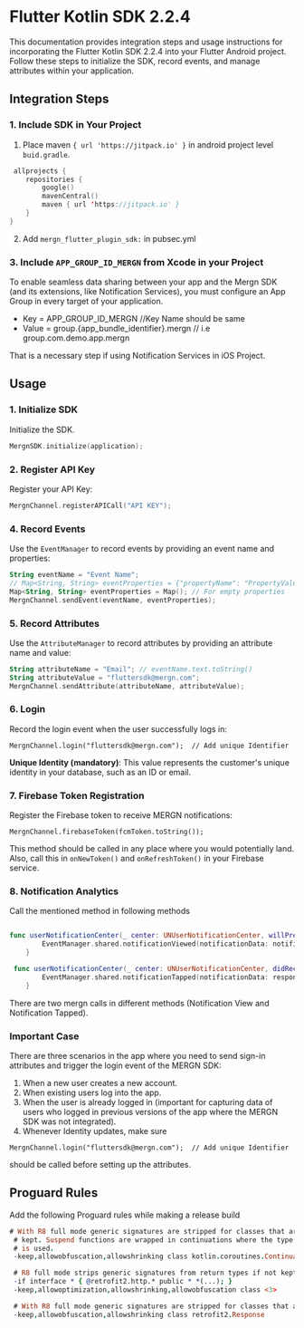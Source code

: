 # Flutter Kotlin SDK 2.2.4

This documentation provides integration steps and usage instructions for incorporating the Flutter Kotlin SDK 2.2.4 into your Flutter Android project. Follow these steps to initialize the SDK, record events, and manage attributes within your application.

## Integration Steps

### 1. Include SDK in Your Project

1. Place maven `{ url 'https://jitpack.io' }` in android project level `buid.gradle`.

```kotlin
 allprojects {
    repositories {
        google()
        mavenCentral()
        maven { url 'https://jitpack.io' }
    }
}
```
2. Add `mergn_flutter_plugin_sdk:` in pubsec.yml
   
### 3. Include `APP_GROUP_ID_MERGN` from Xcode in your Project

To enable seamless data sharing between your app and the Mergn SDK (and its extensions, like Notification Services), you must configure an App Group in every target of your application.

- Key = APP_GROUP_ID_MERGN //Key Name should be same
- Value = group.{app_bundle_identifier}.mergn // i.e group.com.demo.app.mergn

That is a necessary step if using Notification Services in iOS Project.



## Usage

### 1. Initialize SDK

Initialize the SDK.

```kotlin
MergnSDK.initialize(application);
```

### 2. Register API Key

Register your API Key:

```kotlin
MergnChannel.registerAPICall("API KEY");
```

### 4. Record Events

Use the `EventManager` to record events by providing an event name and properties:

```kotlin
String eventName = "Event Name";
// Map<String, String> eventProperties = {"propertyName": "PropertyValue"}; // Optional property setup
Map<String, String> eventProperties = Map(); // For empty properties
MergnChannel.sendEvent(eventName, eventProperties);
```

### 5. Record Attributes

Use the `AttributeManager` to record attributes by providing an attribute name and value:

```kotlin
String attributeName = "Email"; // eventName.text.toString()
String attributeValue = "fluttersdk@mergn.com";
MergnChannel.sendAttribute(attributeName, attributeValue);
```

### 6. Login

Record the login event when the user successfully logs in:

```
MergnChannel.login("fluttersdk@mergn.com");  // Add unique Identifier
```

**Unique Identity (mandatory)**: This value represents the customer's unique identity in your database, such as an ID or email.

### 7. Firebase Token Registration

Register the Firebase token to receive MERGN notifications:

```
MergnChannel.firebaseToken(fcmToken.toString());
```

This method should be called in any place where you would potentially land. Also, call this in `onNewToken()` and `onRefreshToken()` in your Firebase service.

### 8. Notification Analytics
Call the mentioned method in following methods

```swift

func userNotificationCenter(_ center: UNUserNotificationCenter, willPresent notification: UNNotification, withCompletionHandler completionHandler: @escaping (UNNotificationPresentationOptions) -> Void) {
        EventManager.shared.notificationViewed(notificationData: notification.request) // Mergn Call
    }

 func userNotificationCenter(_ center: UNUserNotificationCenter, didReceive response: UNNotificationResponse, withCompletionHandler completionHandler: @escaping () -> Void) {
        EventManager.shared.notificationTapped(notificationData: response.notification.request) // Mergn Call
    }

```

There are two mergn calls in different methods (Notification View and Notification Tapped).

### Important Case

There are three scenarios in the app where you need to send sign-in attributes and trigger the login event of the MERGN SDK:

1. When a new user creates a new account.
2. When existing users log into the app.
3. When the user is already logged in (important for capturing data of users who logged in previous versions of the app where the MERGN SDK was not integrated).
4. Whenever Identity updates, make sure
```
MergnChannel.login("fluttersdk@mergn.com");  // Add unique Identifier
```
should be called before setting up the attributes.

## Proguard Rules

Add the following Proguard rules while making a release build

```pro
# With R8 full mode generic signatures are stripped for classes that are not
 # kept. Suspend functions are wrapped in continuations where the type argument
 # is used.
 -keep,allowobfuscation,allowshrinking class kotlin.coroutines.Continuation

 # R8 full mode strips generic signatures from return types if not kept.
 -if interface * { @retrofit2.http.* public * *(...); }
 -keep,allowoptimization,allowshrinking,allowobfuscation class <3>

 # With R8 full mode generic signatures are stripped for classes that are not kept.
 -keep,allowobfuscation,allowshrinking class retrofit2.Response
